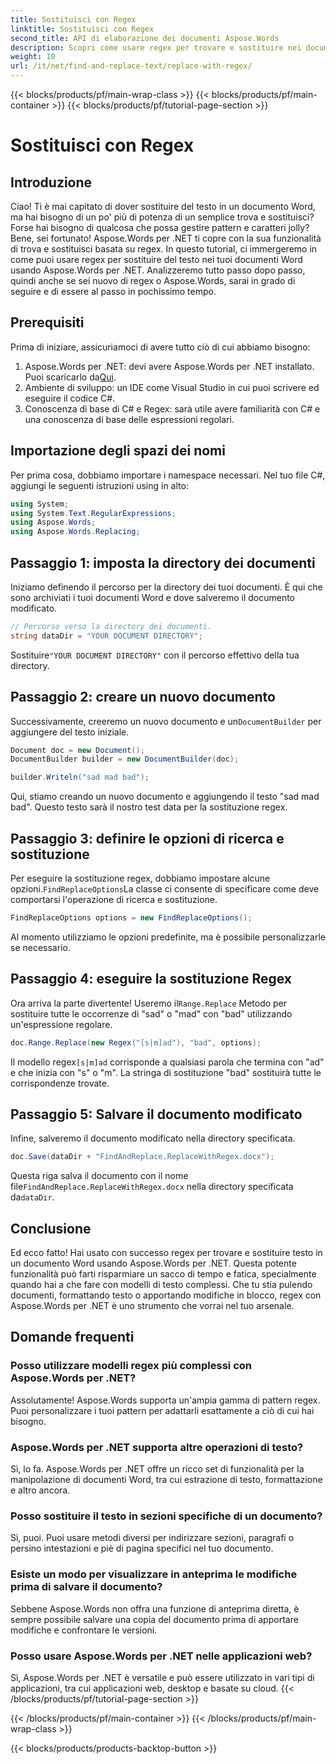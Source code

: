 ```yaml
---
title: Sostituisci con Regex
linktitle: Sostituisci con Regex
second_title: API di elaborazione dei documenti Aspose.Words
description: Scopri come usare regex per trovare e sostituire nei documenti Word con Aspose.Words per .NET. Segui la nostra guida dettagliata, passo dopo passo, per padroneggiare la manipolazione del testo.
weight: 10
url: /it/net/find-and-replace-text/replace-with-regex/
---
```


{{< blocks/products/pf/main-wrap-class >}}
{{< blocks/products/pf/main-container >}}
{{< blocks/products/pf/tutorial-page-section >}}

# Sostituisci con Regex

## Introduzione

Ciao! Ti è mai capitato di dover sostituire del testo in un documento Word, ma hai bisogno di un po' più di potenza di un semplice trova e sostituisci? Forse hai bisogno di qualcosa che possa gestire pattern e caratteri jolly? Bene, sei fortunato! Aspose.Words per .NET ti copre con la sua funzionalità di trova e sostituisci basata su regex. In questo tutorial, ci immergeremo in come puoi usare regex per sostituire del testo nei tuoi documenti Word usando Aspose.Words per .NET. Analizzeremo tutto passo dopo passo, quindi anche se sei nuovo di regex o Aspose.Words, sarai in grado di seguire e di essere al passo in pochissimo tempo.

## Prerequisiti

Prima di iniziare, assicuriamoci di avere tutto ciò di cui abbiamo bisogno:
1. Aspose.Words per .NET: devi avere Aspose.Words per .NET installato. Puoi scaricarlo da[Qui](https://releases.aspose.com/words/net/).
2. Ambiente di sviluppo: un IDE come Visual Studio in cui puoi scrivere ed eseguire il codice C#.
3. Conoscenza di base di C# e Regex: sarà utile avere familiarità con C# e una conoscenza di base delle espressioni regolari.

## Importazione degli spazi dei nomi

Per prima cosa, dobbiamo importare i namespace necessari. Nel tuo file C#, aggiungi le seguenti istruzioni using in alto:

```csharp
using System;
using System.Text.RegularExpressions;
using Aspose.Words;
using Aspose.Words.Replacing;
```

## Passaggio 1: imposta la directory dei documenti

Iniziamo definendo il percorso per la directory dei tuoi documenti. È qui che sono archiviati i tuoi documenti Word e dove salveremo il documento modificato.

```csharp
// Percorso verso la directory dei documenti.
string dataDir = "YOUR DOCUMENT DIRECTORY";
```

 Sostituire`"YOUR DOCUMENT DIRECTORY"` con il percorso effettivo della tua directory.

## Passaggio 2: creare un nuovo documento

 Successivamente, creeremo un nuovo documento e un`DocumentBuilder` per aggiungere del testo iniziale.

```csharp
Document doc = new Document();
DocumentBuilder builder = new DocumentBuilder(doc);

builder.Writeln("sad mad bad");
```

Qui, stiamo creando un nuovo documento e aggiungendo il testo "sad mad bad". Questo testo sarà il nostro test data per la sostituzione regex.

## Passaggio 3: definire le opzioni di ricerca e sostituzione

 Per eseguire la sostituzione regex, dobbiamo impostare alcune opzioni.`FindReplaceOptions`La classe ci consente di specificare come deve comportarsi l'operazione di ricerca e sostituzione.

```csharp
FindReplaceOptions options = new FindReplaceOptions();
```

Al momento utilizziamo le opzioni predefinite, ma è possibile personalizzarle se necessario.

## Passaggio 4: eseguire la sostituzione Regex

 Ora arriva la parte divertente! Useremo il`Range.Replace` Metodo per sostituire tutte le occorrenze di "sad" o "mad" con "bad" utilizzando un'espressione regolare.

```csharp
doc.Range.Replace(new Regex("[s|m]ad"), "bad", options);
```

 Il modello regex`[s|m]ad` corrisponde a qualsiasi parola che termina con "ad" e che inizia con "s" o "m". La stringa di sostituzione "bad" sostituirà tutte le corrispondenze trovate.

## Passaggio 5: Salvare il documento modificato

Infine, salveremo il documento modificato nella directory specificata.

```csharp
doc.Save(dataDir + "FindAndReplace.ReplaceWithRegex.docx");
```

 Questa riga salva il documento con il nome file`FindAndReplace.ReplaceWithRegex.docx` nella directory specificata da`dataDir`.

## Conclusione

Ed ecco fatto! Hai usato con successo regex per trovare e sostituire testo in un documento Word usando Aspose.Words per .NET. Questa potente funzionalità può farti risparmiare un sacco di tempo e fatica, specialmente quando hai a che fare con modelli di testo complessi. Che tu stia pulendo documenti, formattando testo o apportando modifiche in blocco, regex con Aspose.Words per .NET è uno strumento che vorrai nel tuo arsenale.

## Domande frequenti

### Posso utilizzare modelli regex più complessi con Aspose.Words per .NET?  
Assolutamente! Aspose.Words supporta un'ampia gamma di pattern regex. Puoi personalizzare i tuoi pattern per adattarli esattamente a ciò di cui hai bisogno.

### Aspose.Words per .NET supporta altre operazioni di testo?  
Sì, lo fa. Aspose.Words per .NET offre un ricco set di funzionalità per la manipolazione di documenti Word, tra cui estrazione di testo, formattazione e altro ancora.

### Posso sostituire il testo in sezioni specifiche di un documento?  
Sì, puoi. Puoi usare metodi diversi per indirizzare sezioni, paragrafi o persino intestazioni e piè di pagina specifici nel tuo documento.

### Esiste un modo per visualizzare in anteprima le modifiche prima di salvare il documento?  
Sebbene Aspose.Words non offra una funzione di anteprima diretta, è sempre possibile salvare una copia del documento prima di apportare modifiche e confrontare le versioni.

### Posso usare Aspose.Words per .NET nelle applicazioni web?  
Sì, Aspose.Words per .NET è versatile e può essere utilizzato in vari tipi di applicazioni, tra cui applicazioni web, desktop e basate su cloud.
{{< /blocks/products/pf/tutorial-page-section >}}

{{< /blocks/products/pf/main-container >}}
{{< /blocks/products/pf/main-wrap-class >}}

{{< blocks/products/products-backtop-button >}}
